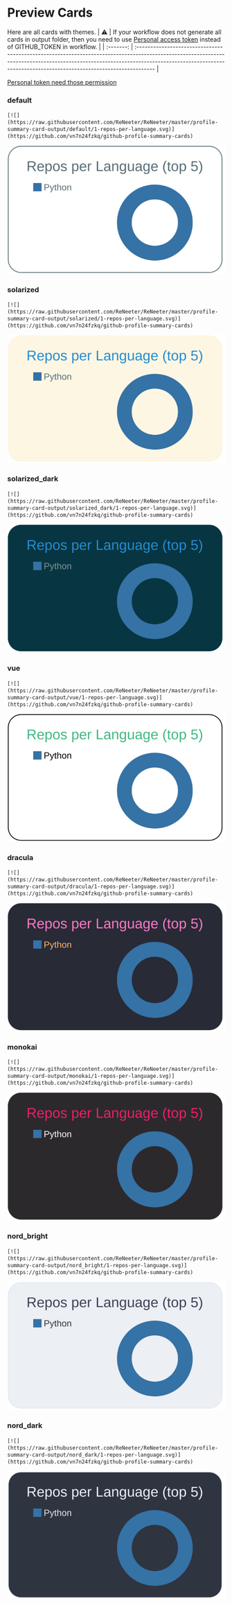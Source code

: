 
# Preview Cards

Here are all cards with themes.
| :warning: | If your workflow does not generate all cards in output folder, then you need to use [Personal access token](https://docs.github.com/en/actions/configuring-and-managing-workflows/creating-and-storing-encrypted-secrets) instead of GITHUB_TOKEN in workflow. |
| :-------: | :------------------------------------------------------------------------------------------------------------------------------------------------------------------------------------------------------------------------------------------------ |

[Personal token need those permission](https://github.com/vn7n24fzkq/github-profile-summary-cards/wiki/Personal-access-token-permissions)


### default


```
[![](https://raw.githubusercontent.com/ReNeeter/ReNeeter/master/profile-summary-card-output/default/1-repos-per-language.svg)](https://github.com/vn7n24fzkq/github-profile-summary-cards)
```
![](https://raw.githubusercontent.com/ReNeeter/ReNeeter/master/profile-summary-card-output/default/1-repos-per-language.svg)


### solarized


```
[![](https://raw.githubusercontent.com/ReNeeter/ReNeeter/master/profile-summary-card-output/solarized/1-repos-per-language.svg)](https://github.com/vn7n24fzkq/github-profile-summary-cards)
```
![](https://raw.githubusercontent.com/ReNeeter/ReNeeter/master/profile-summary-card-output/solarized/1-repos-per-language.svg)


### solarized_dark


```
[![](https://raw.githubusercontent.com/ReNeeter/ReNeeter/master/profile-summary-card-output/solarized_dark/1-repos-per-language.svg)](https://github.com/vn7n24fzkq/github-profile-summary-cards)
```
![](https://raw.githubusercontent.com/ReNeeter/ReNeeter/master/profile-summary-card-output/solarized_dark/1-repos-per-language.svg)


### vue


```
[![](https://raw.githubusercontent.com/ReNeeter/ReNeeter/master/profile-summary-card-output/vue/1-repos-per-language.svg)](https://github.com/vn7n24fzkq/github-profile-summary-cards)
```
![](https://raw.githubusercontent.com/ReNeeter/ReNeeter/master/profile-summary-card-output/vue/1-repos-per-language.svg)


### dracula


```
[![](https://raw.githubusercontent.com/ReNeeter/ReNeeter/master/profile-summary-card-output/dracula/1-repos-per-language.svg)](https://github.com/vn7n24fzkq/github-profile-summary-cards)
```
![](https://raw.githubusercontent.com/ReNeeter/ReNeeter/master/profile-summary-card-output/dracula/1-repos-per-language.svg)


### monokai


```
[![](https://raw.githubusercontent.com/ReNeeter/ReNeeter/master/profile-summary-card-output/monokai/1-repos-per-language.svg)](https://github.com/vn7n24fzkq/github-profile-summary-cards)
```
![](https://raw.githubusercontent.com/ReNeeter/ReNeeter/master/profile-summary-card-output/monokai/1-repos-per-language.svg)


### nord_bright


```
[![](https://raw.githubusercontent.com/ReNeeter/ReNeeter/master/profile-summary-card-output/nord_bright/1-repos-per-language.svg)](https://github.com/vn7n24fzkq/github-profile-summary-cards)
```
![](https://raw.githubusercontent.com/ReNeeter/ReNeeter/master/profile-summary-card-output/nord_bright/1-repos-per-language.svg)


### nord_dark


```
[![](https://raw.githubusercontent.com/ReNeeter/ReNeeter/master/profile-summary-card-output/nord_dark/1-repos-per-language.svg)](https://github.com/vn7n24fzkq/github-profile-summary-cards)
```
![](https://raw.githubusercontent.com/ReNeeter/ReNeeter/master/profile-summary-card-output/nord_dark/1-repos-per-language.svg)

